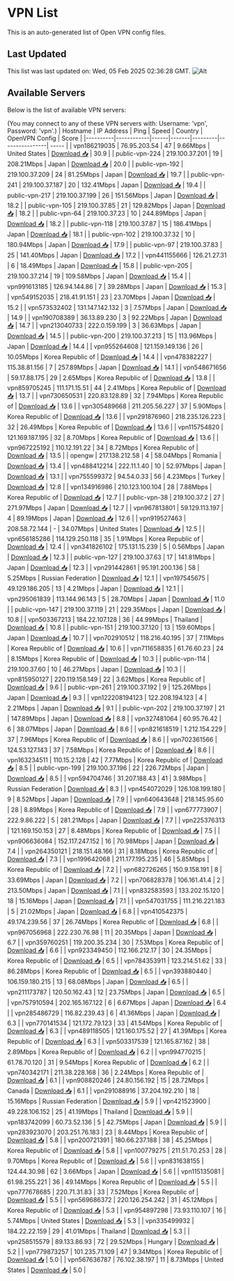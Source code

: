# VPN List

This is an auto-generated list of Open VPN config files.

## Last Updated

This list was last updated on: Wed, 05 Feb 2025 02:36:28 GMT.
![Alt](https://repobeats.axiom.co/api/embed/186b98318ef1479477931607c1ad7d823f12451f.svg "Repobeats analytics image")

## Available Servers

Below is the list of available VPN servers:

(You may connect to any of these VPN servers with: Username: 'vpn', Password: 'vpn'.)
| Hostname | IP Address | Ping | Speed | Country | OpenVPN Config | Score |
|----------|------------|------|-------|---------|----------------| ----- |
| vpn186219035 | 76.95.203.54 | 47 | 9.66Mbps | United States | [Download 📥](./configs/server_0_US.ovpn) | 30.9 |
| public-vpn-224 | 219.100.37.201 | 19 | 208.21Mbps | Japan | [Download 📥](./configs/server_1_JP.ovpn) | 20.0 |
| public-vpn-192 | 219.100.37.209 | 24 | 81.25Mbps | Japan | [Download 📥](./configs/server_2_JP.ovpn) | 19.7 |
| public-vpn-241 | 219.100.37.187 | 20 | 132.41Mbps | Japan | [Download 📥](./configs/server_3_JP.ovpn) | 19.4 |
| public-vpn-217 | 219.100.37.199 | 26 | 151.56Mbps | Japan | [Download 📥](./configs/server_4_JP.ovpn) | 18.2 |
| public-vpn-105 | 219.100.37.85 | 21 | 129.82Mbps | Japan | [Download 📥](./configs/server_5_JP.ovpn) | 18.2 |
| public-vpn-64 | 219.100.37.23 | 10 | 244.89Mbps | Japan | [Download 📥](./configs/server_6_JP.ovpn) | 18.2 |
| public-vpn-118 | 219.100.37.87 | 15 | 186.41Mbps | Japan | [Download 📥](./configs/server_7_JP.ovpn) | 18.1 |
| public-vpn-102 | 219.100.37.32 | 10 | 180.94Mbps | Japan | [Download 📥](./configs/server_8_JP.ovpn) | 17.9 |
| public-vpn-97 | 219.100.37.83 | 25 | 141.40Mbps | Japan | [Download 📥](./configs/server_9_JP.ovpn) | 17.2 |
| vpn441155666 | 126.21.27.31 | 6 | 18.49Mbps | Japan | [Download 📥](./configs/server_10_JP.ovpn) | 15.8 |
| public-vpn-205 | 219.100.37.214 | 19 | 109.58Mbps | Japan | [Download 📥](./configs/server_11_JP.ovpn) | 15.4 |
| vpn991613185 | 126.94.144.86 | 7 | 39.28Mbps | Japan | [Download 📥](./configs/server_12_JP.ovpn) | 15.3 |
| vpn549152035 | 218.41.91.151 | 23 | 23.70Mbps | Japan | [Download 📥](./configs/server_13_JP.ovpn) | 15.2 |
| vpn573532402 | 131.147.142.132 | 3 | 7.57Mbps | Japan | [Download 📥](./configs/server_14_JP.ovpn) | 14.9 |
| vpn190708389 | 36.13.89.230 | 3 | 92.22Mbps | Japan | [Download 📥](./configs/server_15_JP.ovpn) | 14.7 |
| vpn213040733 | 222.0.159.199 | 3 | 36.63Mbps | Japan | [Download 📥](./configs/server_16_JP.ovpn) | 14.5 |
| public-vpn-200 | 219.100.37.213 | 15 | 113.96Mbps | Japan | [Download 📥](./configs/server_17_JP.ovpn) | 14.4 |
| vpn955264608 | 121.159.149.136 | 26 | 10.05Mbps | Korea Republic of | [Download 📥](./configs/server_18_KR.ovpn) | 14.4 |
| vpn478382227 | 115.38.81.156 | 7 | 257.89Mbps | Japan | [Download 📥](./configs/server_19_JP.ovpn) | 14.1 |
| vpn548671656 | 59.17.88.175 | 29 | 2.65Mbps | Korea Republic of | [Download 📥](./configs/server_20_KR.ovpn) | 13.8 |
| vpn859705245 | 111.171.15.51 | 44 | 2.41Mbps | Korea Republic of | [Download 📥](./configs/server_21_KR.ovpn) | 13.7 |
| vpn730650531 | 220.83.128.89 | 32 | 7.94Mbps | Korea Republic of | [Download 📥](./configs/server_22_KR.ovpn) | 13.6 |
| vpn305489668 | 211.205.56.227 | 37 | 5.90Mbps | Korea Republic of | [Download 📥](./configs/server_23_KR.ovpn) | 13.6 |
| vpn291876960 | 218.235.126.223 | 32 | 26.49Mbps | Korea Republic of | [Download 📥](./configs/server_24_KR.ovpn) | 13.6 |
| vpn115754820 | 121.169.187.195 | 32 | 8.70Mbps | Korea Republic of | [Download 📥](./configs/server_25_KR.ovpn) | 13.6 |
| vpn967225192 | 110.12.191.22 | 34 | 8.72Mbps | Korea Republic of | [Download 📥](./configs/server_26_KR.ovpn) | 13.5 |
| opengw | 217.138.212.58 | 4 | 58.04Mbps | Romania | [Download 📥](./configs/server_27_RO.ovpn) | 13.4 |
| vpn488412214 | 222.11.1.40 | 10 | 52.97Mbps | Japan | [Download 📥](./configs/server_28_JP.ovpn) | 13.1 |
| vpn755599372 | 94.54.0.33 | 56 | 4.23Mbps | Turkey | [Download 📥](./configs/server_29_TR.ovpn) | 12.8 |
| vpn134916986 | 210.123.100.104 | 28 | 7.88Mbps | Korea Republic of | [Download 📥](./configs/server_30_KR.ovpn) | 12.7 |
| public-vpn-38 | 219.100.37.2 | 27 | 271.97Mbps | Japan | [Download 📥](./configs/server_31_JP.ovpn) | 12.7 |
| vpn967813801 | 59.129.113.197 | 4 | 89.19Mbps | Japan | [Download 📥](./configs/server_32_JP.ovpn) | 12.6 |
| vpn919527463 | 208.58.72.144 | - | 34.07Mbps | United States | [Download 📥](./configs/server_33_US.ovpn) | 12.5 |
| vpn656185286 | 114.129.250.118 | 35 | 1.91Mbps | Korea Republic of | [Download 📥](./configs/server_34_KR.ovpn) | 12.4 |
| vpn341826102 | 175.131.15.239 | 5 | 0.56Mbps | Japan | [Download 📥](./configs/server_35_JP.ovpn) | 12.3 |
| public-vpn-127 | 219.100.37.63 | 17 | 141.81Mbps | Japan | [Download 📥](./configs/server_36_JP.ovpn) | 12.3 |
| vpn291442861 | 95.191.200.136 | 58 | 5.25Mbps | Russian Federation | [Download 📥](./configs/server_37_RU.ovpn) | 12.1 |
| vpn197545675 | 49.129.186.205 | 13 | 4.21Mbps | Japan | [Download 📥](./configs/server_38_JP.ovpn) | 12.1 |
| vpn295061839 | 113.144.96.143 | 5 | 28.70Mbps | Japan | [Download 📥](./configs/server_39_JP.ovpn) | 11.0 |
| public-vpn-147 | 219.100.37.119 | 21 | 229.35Mbps | Japan | [Download 📥](./configs/server_40_JP.ovpn) | 10.8 |
| vpn503367213 | 184.22.107.128 | 36 | 44.99Mbps | Thailand | [Download 📥](./configs/server_41_TH.ovpn) | 10.8 |
| public-vpn-151 | 219.100.37.120 | 13 | 159.60Mbps | Japan | [Download 📥](./configs/server_42_JP.ovpn) | 10.7 |
| vpn702910512 | 118.216.40.195 | 37 | 7.11Mbps | Korea Republic of | [Download 📥](./configs/server_43_KR.ovpn) | 10.6 |
| vpn711658835 | 61.76.60.23 | 24 | 8.15Mbps | Korea Republic of | [Download 📥](./configs/server_44_KR.ovpn) | 10.3 |
| public-vpn-114 | 219.100.37.60 | 10 | 46.27Mbps | Japan | [Download 📥](./configs/server_45_JP.ovpn) | 10.3 |
| vpn815950127 | 220.119.158.149 | 22 | 3.62Mbps | Korea Republic of | [Download 📥](./configs/server_46_KR.ovpn) | 9.6 |
| public-vpn-261 | 219.100.37.192 | 9 | 125.26Mbps | Japan | [Download 📥](./configs/server_47_JP.ovpn) | 9.3 |
| vpn122208194123 | 122.208.194.123 | 4 | 2.21Mbps | Japan | [Download 📥](./configs/server_48_JP.ovpn) | 9.1 |
| public-vpn-202 | 219.100.37.197 | 21 | 147.89Mbps | Japan | [Download 📥](./configs/server_49_JP.ovpn) | 8.8 |
| vpn327481064 | 60.95.76.42 | 6 | 38.07Mbps | Japan | [Download 📥](./configs/server_50_JP.ovpn) | 8.6 |
| vpn821618519 | 1.212.154.229 | 37 | 7.96Mbps | Korea Republic of | [Download 📥](./configs/server_51_KR.ovpn) | 8.6 |
| vpn702361566 | 124.53.127.143 | 37 | 7.58Mbps | Korea Republic of | [Download 📥](./configs/server_52_KR.ovpn) | 8.6 |
| vpn163234511 | 110.15.2.128 | 42 | 7.77Mbps | Korea Republic of | [Download 📥](./configs/server_53_KR.ovpn) | 8.5 |
| public-vpn-199 | 219.100.37.196 | 22 | 226.72Mbps | Japan | [Download 📥](./configs/server_54_JP.ovpn) | 8.5 |
| vpn594704746 | 31.207.188.43 | 41 | 3.98Mbps | Russian Federation | [Download 📥](./configs/server_55_RU.ovpn) | 8.3 |
| vpn454072029 | 126.108.199.180 | 9 | 8.52Mbps | Japan | [Download 📥](./configs/server_56_JP.ovpn) | 7.9 |
| vpn640643648 | 218.145.95.60 | 28 | 8.89Mbps | Korea Republic of | [Download 📥](./configs/server_57_KR.ovpn) | 7.9 |
| vpn677773907 | 222.9.86.222 | 5 | 281.21Mbps | Japan | [Download 📥](./configs/server_58_JP.ovpn) | 7.7 |
| vpn225376313 | 121.169.150.153 | 27 | 8.48Mbps | Korea Republic of | [Download 📥](./configs/server_59_KR.ovpn) | 7.5 |
| vpn906636084 | 152.117.247.152 | 16 | 70.98Mbps | Japan | [Download 📥](./configs/server_60_JP.ovpn) | 7.4 |
| vpn264350121 | 218.151.48.166 | 31 | 8.18Mbps | Korea Republic of | [Download 📥](./configs/server_61_KR.ovpn) | 7.3 |
| vpn199642068 | 211.177.195.235 | 46 | 5.85Mbps | Korea Republic of | [Download 📥](./configs/server_62_KR.ovpn) | 7.2 |
| vpn682726265 | 150.9.158.191 | 8 | 33.69Mbps | Japan | [Download 📥](./configs/server_63_JP.ovpn) | 7.2 |
| vpn706828378 | 106.161.41.4 | 2 | 213.50Mbps | Japan | [Download 📥](./configs/server_64_JP.ovpn) | 7.1 |
| vpn832583593 | 133.202.15.120 | 18 | 15.16Mbps | Japan | [Download 📥](./configs/server_65_JP.ovpn) | 7.1 |
| vpn547031755 | 111.216.221.183 | 5 | 21.02Mbps | Japan | [Download 📥](./configs/server_66_JP.ovpn) | 6.8 |
| vpn410542375 | 49.174.239.56 | 37 | 26.74Mbps | Korea Republic of | [Download 📥](./configs/server_67_KR.ovpn) | 6.8 |
| vpn967056968 | 222.230.76.98 | 11 | 20.35Mbps | Japan | [Download 📥](./configs/server_68_JP.ovpn) | 6.7 |
| vpn359760251 | 119.200.35.234 | 30 | 7.53Mbps | Korea Republic of | [Download 📥](./configs/server_69_KR.ovpn) | 6.6 |
| vpn923349450 | 112.166.212.17 | 30 | 24.35Mbps | Korea Republic of | [Download 📥](./configs/server_70_KR.ovpn) | 6.5 |
| vpn784353911 | 123.214.51.62 | 33 | 86.28Mbps | Korea Republic of | [Download 📥](./configs/server_71_KR.ovpn) | 6.5 |
| vpn393880440 | 106.159.180.215 | 13 | 68.08Mbps | Japan | [Download 📥](./configs/server_72_JP.ovpn) | 6.5 |
| vpn211173787 | 120.50.162.43 | 12 | 23.75Mbps | Japan | [Download 📥](./configs/server_73_JP.ovpn) | 6.5 |
| vpn757910594 | 202.165.167.122 | 6 | 6.67Mbps | Japan | [Download 📥](./configs/server_74_JP.ovpn) | 6.4 |
| vpn285486729 | 116.82.239.43 | 6 | 41.36Mbps | Japan | [Download 📥](./configs/server_75_JP.ovpn) | 6.3 |
| vpn770141534 | 121.172.79.123 | 33 | 41.54Mbps | Korea Republic of | [Download 📥](./configs/server_76_KR.ovpn) | 6.3 |
| vpn489118505 | 121.160.175.52 | 27 | 41.39Mbps | Korea Republic of | [Download 📥](./configs/server_77_KR.ovpn) | 6.3 |
| vpn503317539 | 121.165.87.162 | 38 | 2.89Mbps | Korea Republic of | [Download 📥](./configs/server_78_KR.ovpn) | 6.2 |
| vpn994770215 | 61.78.70.120 | 31 | 9.54Mbps | Korea Republic of | [Download 📥](./configs/server_79_KR.ovpn) | 6.2 |
| vpn740342171 | 211.38.228.168 | 36 | 2.24Mbps | Korea Republic of | [Download 📥](./configs/server_80_KR.ovpn) | 6.1 |
| vpn908820246 | 24.80.156.192 | 15 | 28.72Mbps | Canada | [Download 📥](./configs/server_81_CA.ovpn) | 6.1 |
| vpn291088916 | 37.204.192.210 | 18 | 15.16Mbps | Russian Federation | [Download 📥](./configs/server_82_RU.ovpn) | 5.9 |
| vpn421523900 | 49.228.106.152 | 25 | 41.19Mbps | Thailand | [Download 📥](./configs/server_83_TH.ovpn) | 5.9 |
| vpn183742099 | 60.73.52.136 | 5 | 42.75Mbps | Japan | [Download 📥](./configs/server_84_JP.ovpn) | 5.9 |
| vpn283923070 | 203.251.76.183 | 23 | 8.44Mbps | Korea Republic of | [Download 📥](./configs/server_85_KR.ovpn) | 5.8 |
| vpn200721391 | 180.66.237.188 | 38 | 45.25Mbps | Korea Republic of | [Download 📥](./configs/server_86_KR.ovpn) | 5.8 |
| vpn100779275 | 211.51.70.253 | 28 | 9.70Mbps | Korea Republic of | [Download 📥](./configs/server_87_KR.ovpn) | 5.6 |
| vpn831638155 | 124.44.30.98 | 62 | 3.66Mbps | Japan | [Download 📥](./configs/server_88_JP.ovpn) | 5.6 |
| vpn115135081 | 61.98.255.221 | 36 | 49.14Mbps | Korea Republic of | [Download 📥](./configs/server_89_KR.ovpn) | 5.5 |
| vpn777678685 | 220.71.31.83 | 33 | 7.52Mbps | Korea Republic of | [Download 📥](./configs/server_90_KR.ovpn) | 5.5 |
| vpn569686372 | 220.126.254.242 | 31 | 45.12Mbps | Korea Republic of | [Download 📥](./configs/server_91_KR.ovpn) | 5.3 |
| vpn954897298 | 73.93.110.107 | 16 | 5.74Mbps | United States | [Download 📥](./configs/server_92_US.ovpn) | 5.3 |
| vpn335499932 | 184.22.22.159 | 29 | 41.01Mbps | Thailand | [Download 📥](./configs/server_93_TH.ovpn) | 5.3 |
| vpn258515579 | 89.133.86.93 | 72 | 29.52Mbps | Hungary | [Download 📥](./configs/server_94_HU.ovpn) | 5.2 |
| vpn779873257 | 101.235.71.109 | 47 | 9.34Mbps | Korea Republic of | [Download 📥](./configs/server_95_KR.ovpn) | 5.0 |
| vpn567636787 | 76.102.38.197 | 11 | 8.73Mbps | United States | [Download 📥](./configs/server_96_US.ovpn) | 5.0 |
